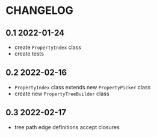 CHANGELOG
=========

0.1 2022-01-24
-----
 * create `PropertyIndex` class 
 * create tests 


0.2 2022-02-16
-----
 * `PropertyIndex` class extends new `PropertyPicker` class 
 * create new `PropertyTreeBuilder` class 


0.3 2022-02-17
-----
 * tree path edge definitions accept closures

